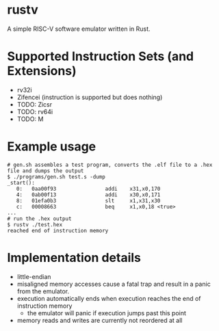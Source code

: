 # rustv

A simple RISC-V software emulator written in Rust.

# Supported Instruction Sets (and Extensions)
- rv32i
- Zifencei (instruction is supported but does nothing)
- TODO: Zicsr
- TODO: rv64i
- TODO: M

# Example usage
```
# gen.sh assembles a test program, converts the .elf file to a .hex file and dumps the output
$ ./programs/gen.sh test.s -dump
_start():
   0:   0aa00f93                addi    x31,x0,170
   4:   0ab00f13                addi    x30,x0,171
   8:   01efa0b3                slt     x1,x31,x30
   c:   00008663                beq     x1,x0,18 <true>
...
# run the .hex output
$ rustv ./test.hex
reached end of instruction memory
```

# Implementation details
 - little-endian
 - misaligned memory accesses cause a fatal trap and result in a panic from the emulator.
 - execution automatically ends when execution reaches the end of instruction memory
   - the emulator will panic if execution jumps past this point
 - memory reads and writes are currently not reordered at all
